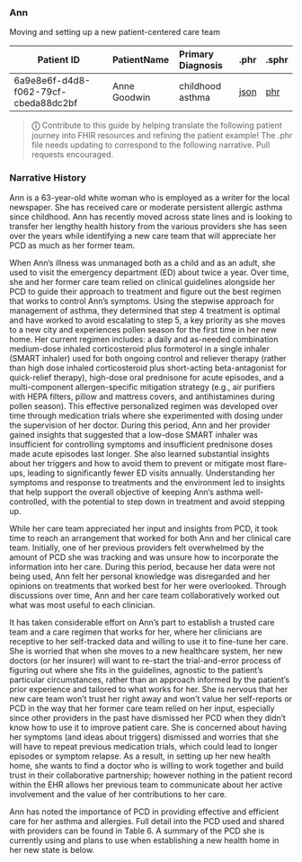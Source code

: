 
### Ann
Moving and setting up a new patient-centered care team


| Patient ID | PatientName   | Primary Diagnosis  | .phr | .sphr |
| ------------- | :-------- | :-------- | :-------- | :-------- | 
| 6a9e8e6f-d4d8-f062-79cf-cbeda88dc2bf | Anne Goodwin | childhood asthma |[json](PatientJourneys/Anne_Goodwin_6a9e8e6f-d4d8-f062-79cf-cbeda88dc2bf.json) | [phr](PatientJourneys/Anne_Goodwin_6a9e8e6f-d4d8-f062-79cf-cbeda88dc2bf.phr)

> **&#9432;** Contribute to this guide by helping translate the following patient journey into FHIR resources and refining the patient example! The .phr file needs updating to correspond to the following narrative.  Pull requests encouraged.

### Narrative History


Ann is a 63-year-old white woman who is employed as a writer for the local newspaper. She has received care or moderate persistent allergic asthma since childhood. Ann has recently moved across state lines and is looking to transfer her lengthy health history from the various providers she has seen over the years while identifying a new care team that will appreciate her PCD as much as her former team. 

When Ann’s illness was unmanaged both as a child and as an adult, she used to visit the emergency department (ED) about twice a year. Over time, she and her former care team relied on clinical guidelines alongside her PCD to guide their approach to treatment and figure out the best regimen that works to control Ann’s symptoms. Using the stepwise approach for management of asthma, they determined that step 4 treatment is optimal and have worked to avoid escalating to step 5, a key priority as she moves to a new city and experiences pollen season for the first time in her new home. Her current regimen includes: a daily and as-needed combination medium-dose inhaled corticosteroid plus formoterol in a single inhaler (SMART inhaler) used for both ongoing control and reliever therapy (rather than high dose inhaled corticosteroid plus short-acting beta-antagonist for quick-relief therapy), high-dose oral prednisone for acute episodes, and a multi-component allergen-specific mitigation strategy (e.g., air purifiers with HEPA filters, pillow and mattress covers, and antihistamines during pollen season). This effective personalized regimen was developed over time through medication trials where she experimented with dosing under the supervision of her doctor. During this period, Ann and her provider gained insights that suggested that a low-dose SMART inhaler was insufficient for controlling symptoms and insufficient prednisone doses made acute episodes last longer. She also learned substantial insights about her triggers and how to avoid them to prevent or mitigate most flare-ups, leading to significantly fewer ED visits annually. Understanding her symptoms and response to treatments and the environment led to insights that help support the overall objective of keeping Ann’s asthma well-controlled, with the potential to step down in treatment and avoid stepping up. 

While her care team appreciated her input and insights from PCD, it took time to reach an arrangement that worked for both Ann and her clinical care team. Initially, one of her previous providers felt overwhelmed by the amount of PCD she was tracking and was unsure how to incorporate the information into her care. During this period, because her data were not being used, Ann felt her personal knowledge was disregarded and her opinions on treatments that worked best for her were overlooked. Through discussions over time, Ann and her care team collaboratively worked out what was most useful to each clinician.

It has taken considerable effort on Ann’s part to establish a trusted care team and a care regimen that works for her, where her clinicians are receptive to her self-tracked data and willing to use it to fine-tune her care. She is worried that when she moves to a new healthcare system, her new doctors (or her insurer) will want to re-start the trial-and-error process of figuring out where she fits in the guidelines, agnostic to the patient’s particular circumstances, rather than an approach informed by the patient’s prior experience and tailored to what works for her. She is nervous that her new care team won’t trust her right away and won’t value her self-reports or PCD in the way that her former care team relied on her input, especially since other providers in the past have dismissed her PCD when they didn’t know how to use it to improve patient care. She is concerned about having her symptoms (and ideas about triggers) dismissed and worries that she will have to repeat previous medication trials, which could lead to longer episodes or symptom relapse. As a result, in setting up her new health home, she wants to find a doctor who is willing to work together and build trust in their collaborative partnership; however nothing in the patient record within the EHR allows her previous team to communicate about her active involvement and the value of her contributions to her care. 

Ann has noted the importance of PCD in providing effective and efficient care for her asthma and allergies. Full detail into the PCD used and shared with providers can be found in Table 6. A summary of the PCD she is currently using and plans to use when establishing a new health home in her new state is below.

